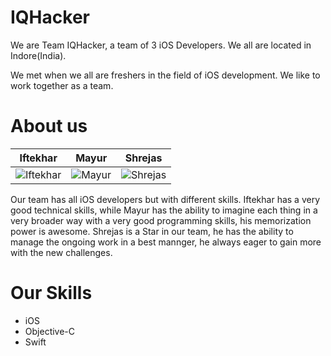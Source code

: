 IQHacker
================

We are Team IQHacker, a team of 3 iOS Developers. We all are located in Indore(India).

We met when we all are freshers in the field of iOS development. We like to work together as a team.

About us
===========================

| Iftekhar | Mayur | Shrejas |
|--- |--- |--- |
| ![Iftekhar](https://avatars2.githubusercontent.com/u/3831495?v=3&s=400) | ![Mayur](https://avatars0.githubusercontent.com/u/5563481?v=3&s=400) | ![Shrejas](https://avatars2.githubusercontent.com/u/6254934?v=3&s=400) |


Our team has all iOS developers but with different skills.
Iftekhar has a very good technical skills, while Mayur has the ability to imagine each thing in a very broader way with a very good programming skills, his memorization power is awesome. Shrejas is a Star in our team, he has the ability to manage the ongoing work in a best mannger, he always eager to gain more with the new challenges.


Our Skills
=======
- iOS
- Objective-C
- Swift

